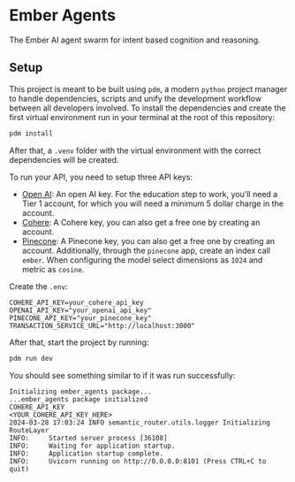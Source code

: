 # Ember Agents

The Ember AI agent swarm for intent based cognition and reasoning.

## Setup
This project is meant to be built using `pdm`, a modern `python` project manager to
handle dependencies, scripts and unify the development workflow between all developers
involved. To install the dependencies and create the first virtual environment run
in your terminal at the root of this repository:

```bash
pdm install
```

After that, a `.venv` folder with the virtual environment with the correct dependencies
will be created.

To run your API, you need to setup three API keys:
- [Open AI](https://openai.com/): An open AI key. For the education step to work, you'll need a Tier 1 account, for which you will need a minimum 5 dollar charge in the account.
- [Cohere](https://cohere.com/): A Cohere key, you can also get a free one by creating an account.
- [Pinecone](https://app.pinecone.io/): A Pinecone key, you can also get a free one by creating an account. Additionally, through the `pinecone` app, create an index call `ember`. When configuring the model select dimensions as `1024` and metric as `cosine`.

Create the `.env`:

```
COHERE_API_KEY=your_cohere_api_key
OPENAI_API_KEY="your_openai_api_key"
PINECONE_API_KEY="your_pinecone_key"
TRANSACTION_SERVICE_URL="http://localhost:3000"
```

After that, start the project by running:

```bash
pdm run dev
```

You should see something similar to if it was run successfully:

```
Initializing ember_agents package...
...ember_agents package initialized
COHERE_API_KEY
<YOUR_COHERE_API_KEY_HERE>
2024-03-28 17:03:24 INFO semantic_router.utils.logger Initializing RouteLayer
INFO:     Started server process [36108]
INFO:     Waiting for application startup.
INFO:     Application startup complete.
INFO:     Uvicorn running on http://0.0.0.0:8101 (Press CTRL+C to quit)
```
